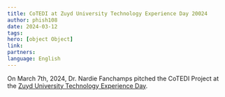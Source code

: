 ```yaml
---
title: CoTEDI at Zuyd University Technology Experience Day 20024
author: phish108
date: 2024-03-12
tags: 
hero: [object Object]
link: 
partners: 
language: English
---
```


On March 7th, 2024, Dr. Nardie Fanchamps pitched the CoTEDI Project at the [Zuyd University Technology Experience Day](https://ted24.nl).
